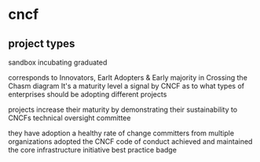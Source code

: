 # cncf

## project types

sandbox
incubating
graduated

corresponds to Innovators, Earlt Adopters & Early majority in Crossing the Chasm diagram
It's a maturity level
a signal by CNCF as to what types of enterprises should be adopting different projects

projects increase their maturity by demonstrating their sustainability to CNCFs technical oversight committee

they have adoption
a healthy rate of change
committers from multiple organizations
adopted the CNCF code of conduct
achieved and maintained the core infrastructure initiative best practice badge
